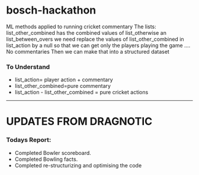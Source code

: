 # bosch-hackathon
ML methods applied to running cricket commentary
The lists:
list_other_combined has the combined values of list_otherwise an list_between_overs
we need replace the values of list_other_combined in list_action by a  null so that we can get only the players playing the game
....
No commentaries
Then we can make that into a structured dataset


### To Understand

- list_action= player action  + commentary
- list_other_combined=pure commentary
- list_action - list_other_combined = pure cricket actions

*****************************************************************************************************************************
  # UPDATES FROM DRAGNOTIC
### Todays Report:

- Completed Bowler scoreboard.
- Completed Bowling facts. 
- Completed re-structurizing and optimising the code

  


